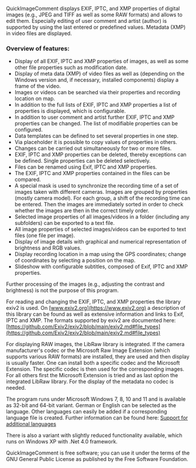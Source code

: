 QuickImageComment displays EXIF, IPTC, and XMP properties of digital images (e.g., JPEG and TIFF as well as some RAW formats) and allows to edit them. Especially editing of user comment and artist (author) is supported by using the last entered or predefined values. Metadata (XMP) in video files are displayed.

### Overview of features:
- Display of all EXIF, IPTC and XMP properties of images, as well as some other file properties such as modification date.
- Display of meta data (XMP) of video files as well as (depending on the Windows version and, if necessary, installed components) display a frame of the video.
- Images or videos can be searched via their properties and recording location on map.
- In addition to the full lists of EXIF, IPTC and XMP properties a list of properties is displayed, which is configurable.
- In addition to user comment and artist further EXIF, IPTC and XMP properties can be changed. The list of modifiable properties can be configured. 
- Data templates can be defined to set several properties in one step.
- Via placeholder it is possible to copy values of properties in others.
- Changes can be carried out simultaneously for two or more files.
- EXIF, IPTC and XMP properties can be deleted, thereby exceptions can be defined. Single properties can be deleted selectively.
- Files can be renamed using Exif, IPTC and XMP properties.
- The EXIF, IPTC and XMP properties contained in the files can be compared.
- A special mask is used to synchronize the recording time of a set of images taken with different cameras. Images are grouped by properties (mostly camera model). For each group, a shift of the recording time can be entered. Then the images are immediately sorted in order to check whether the images are then in the correct timely order.
- Selected image properties of all images/videos in a folder (including any subfolders) can be exported to a text file.
- All image properties of selected images/videos can be exported to text files (one file per image).
- Display of image details with graphical and numerical representation of brightness and RGB values.
- Display recording location in a map using the GPS coordinates; change of coordinates by selecting a position on the map.
- Slideshow with configurable subtitles, composed of Exif, IPTC and XMP properties.

Further processing of the images (e.g., adjusting the contrast and brightness) is not the purpose of this program.

For reading and changing the EXIF, IPTC, and XMP properties the library exiv2 is used. On [www.exiv2.org](https://www.exiv2.org) a description of this library can be found as well as extensive information and links to Exif, IPTC and XMP. The formats supported by exiv2 are documented here:  
[https://github.com/Exiv2/exiv2/blob/main/exiv2.md#file_types](https://github.com/Exiv2/exiv2/blob/main/exiv2.md#file_types)

For displaying RAW images, the LibRaw library is integrated. If the camera manufacturer's codec or the Microsoft Raw Image Extension (which supports various RAW formats) are installed, they are used and then display is usually faster. One can install both a specific codec and the Microsoft Extension. The specific codec is then used for the corresponding images. For all others first the Microsoft Extension is tried and as last option the integrated LibRaw library. For the display of the metadata no codec is needed.

The program runs under Microsoft Windows 7, 8, 10 and 11 and is available as 32-bit and 64-bit variant. German or English can be selected as the language. Other languages can easily be added if a corresponding language file is created. Further information can be found here: 
[Support for additional languages](support-for-additional-languages.html)

There is also a variant with slightly reduced functionality available, which runs on Windows XP with .Net 4.0 framework.

QuickImageComment is free software; you can use it under the terms of the GNU General Public License as published by the Free Software Foundation.
